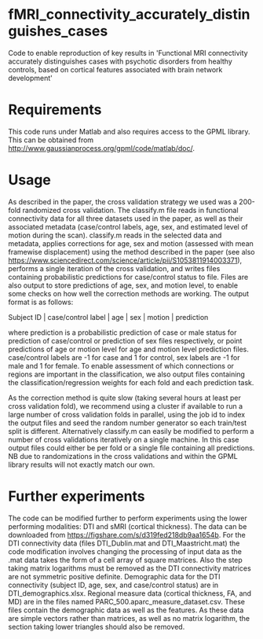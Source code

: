 # fMRI_connectivity_accurately_distinguishes_cases
Code to enable reproduction of key results in 'Functional MRI connectivity accurately distinguishes cases with psychotic disorders from healthy controls, based on cortical features associated with brain network development'

# Requirements
This code runs under Matlab and also requires access to the GPML library. This can be obtained from http://www.gaussianprocess.org/gpml/code/matlab/doc/.

# Usage
As described in the paper, the cross validation strategy we used was a 200-fold randomized cross validation. The classify.m file reads in functional
connectivity data for all three datasets used in the paper, as well as their associated metadata (case/control labels, age, sex, and estimated level of motion during the scan).
classify.m reads in the selected data and metadata, applies corrections for age, sex and motion (assessed with mean framewise displacement) using the method described in the paper 
(see also https://www.sciencedirect.com/science/article/pii/S1053811914003371), performs a single iteration of the cross validation, and writes files
containing probabilistic predictions for case/control status to file. Files are also output to store predictions of age, sex, and motion level,
to enable some checks on how well the correction methods are working. The output format is as follows:

Subject ID | case/control label | age | sex | motion | prediction

where prediction is a probabilistic prediction of case or male status for prediction of case/control or prediction of sex files respectively,
or point predictions of age or motion level for age and motion level prediction files. case/control labels are -1 for case and 1 for control, sex labels are -1 for male and 1 for female.  To enable assessment of which connections or regions
are important in the classification, we also output files containing the classification/regression weights for each fold and each prediction task.

As the correction method is quite slow (taking several hours at least per cross validation fold), we recommend using a cluster if available to run a large number of cross validation folds in parallel,
using the job id to index the output files and seed the random number generator so each train/test split is different. Alternatively classify.m
can easily be modified to perform a number of cross validations iteratively on a single machine. In this case output files could either be per fold
or a single file containing all predictions. NB due to randomizations in the cross validations and within the GPML library results will not exactly match our own.

# Further experiments
The code can be modified further to perform experiments using the lower performing modalities: DTI and sMRI (cortical thickness). The data can be downloaded from https://figshare.com/s/d319fed218db9aa1654b. For the DTI connectivity data (files DTI\_Dublin.mat and DTI\_Maastricht.mat) the code modification involves changing the processing of input data as the .mat data takes the form of a cell array of square matrices. Also the step taking matrix logarithms must be removed as the DTI connectivity matrices are not symmetric positive definite. Demographic data for the DTI connectivity (subject ID, age, sex, and case/control status) are in DTI\_demographics.xlsx. Regional measure data (cortical thickness, FA, and MD) are in the files named PARC\_500.aparc\_measure\_dataset.csv. These files contain the demographic data as well as the features. As these data are simple vectors rather than matrices, as well as no matrix logarithm, the section taking lower triangles should also be removed.
